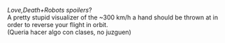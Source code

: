 
*Love,Death+Robots spoilers*?\
A pretty stupid visualizer of the ~300 km/h a hand should be thrown at in order to reverse your flight in orbit.\
(Queria hacer algo con clases, no juzguen)
